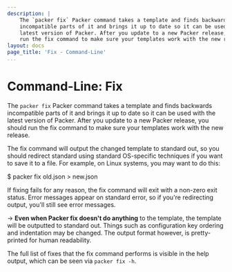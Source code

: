 ```yaml
---
description: |
    The `packer fix` Packer command takes a template and finds backwards
    incompatible parts of it and brings it up to date so it can be used with the
    latest version of Packer. After you update to a new Packer release, you should
    run the fix command to make sure your templates work with the new release.
layout: docs
page_title: 'Fix - Command-Line'
...
```


# Command-Line: Fix

The `packer fix` Packer command takes a template and finds backwards
incompatible parts of it and brings it up to date so it can be used with the
latest version of Packer. After you update to a new Packer release, you should
run the fix command to make sure your templates work with the new release.

The fix command will output the changed template to standard out, so you should
redirect standard using standard OS-specific techniques if you want to save it
to a file. For example, on Linux systems, you may want to do this:

\$ packer fix old.json &gt; new.json

If fixing fails for any reason, the fix command will exit with a non-zero exit
status. Error messages appear on standard error, so if you're redirecting
output, you'll still see error messages.

-&gt; **Even when Packer fix doesn't do anything** to the template, the template
will be outputted to standard out. Things such as configuration key ordering and
indentation may be changed. The output format however, is pretty-printed for
human readability.

The full list of fixes that the fix command performs is visible in the help
output, which can be seen via `packer fix -h`.
